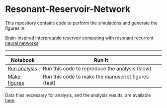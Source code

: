 # Resonant-Reservoir-Network

This repository contains code to perform the simulations and generate the figures in:

[Brain-inspired interpretable reservoir computing with resonant recurrent neural networks](https://arxiv.org/abs/2506.17083)

---

| Notebook |  Run It |
| --- | --- |
| [Run analysis](./RNN_Analysis.ipynb) | Run this code to reproduce the analysis (slow) |
| [Make figures](./RRN_Figures.ipynb)  | Run this code to make the manuscript figures (fast) |

Data files necessary for analysis, and the analysis results, are available [here](https://www.dropbox.com/scl/fo/pk7ugeln8h6xfeivhsykm/AAGDV13poWm9k_nrbff9c7c?rlkey=ppl1fkhj3uw3rdu29bsuc94cn&st=xugttogm&dl=0).
